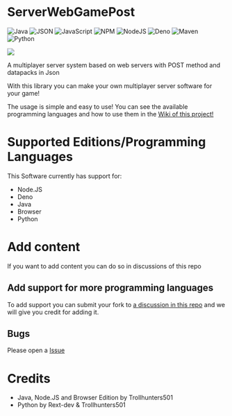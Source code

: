 # ServerWebGamePost
![Java](https://img.shields.io/badge/java-%23ED8B00.svg?style=for-the-badge&logo=openjdk&logoColor=white)
![JSON](https://img.shields.io/badge/json-5E5C5C?style=for-the-badge&logo=json&logoColor=white)
![JavaScript](https://img.shields.io/badge/JavaScript-323330?style=for-the-badge&logo=javascript&logoColor=F7DF1E)
![NPM](https://img.shields.io/badge/npm-CB3837?style=for-the-badge&logo=npm&logoColor=white)
![NodeJS](https://img.shields.io/badge/Node%20js-339933?style=for-the-badge&logo=nodedotjs&logoColor=white)
![Deno](https://shield.deno.dev/x/)
![Maven](https://img.shields.io/badge/apache_maven-C71A36?style=for-the-badge&logo=apachemaven&logoColor=white)
![Python](https://img.shields.io/badge/python-3670A0?style=for-the-badge&logo=python&logoColor=ffdd54)

[![](https://jitpack.io/v/Creadores-Program/ServerWebGamePost.svg)](https://jitpack.io/#Creadores-Program/ServerWebGamePost)

A multiplayer server system based on web servers with POST method and datapacks in Json

With this library you can make your own multiplayer server software for your game!

The usage is simple and easy to use! You can see the available programming languages and how to use them in the [Wiki of this project!](https://github.com/Creadores-Program/ServerWebGamePost/wiki)

# Supported Editions/Programming Languages
This Software currently has support for:
- Node.JS
- Deno
- Java
- Browser
- Python

# Add content
If you want to add content you can do so in discussions of this repo

## Add support for more programming languages
To add support you can submit your fork to [a discussion in this repo](https://github.com/Creadores-Program/ServerWebGamePost/discussions/1) and we will give you credit for adding it.

## Bugs
Please open a [Issue](https://github.com/Creadores-Program/ServerWebGamePost/issues)

# Credits
- Java, Node.JS and Browser Edition by Trollhunters501
- Python by Rext-dev & Trollhunters501
